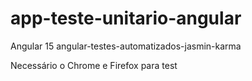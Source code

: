 # app-teste-unitario-angular
Angular 15
angular-testes-automatizados-jasmin-karma

Necessário o Chrome e Firefox para test
